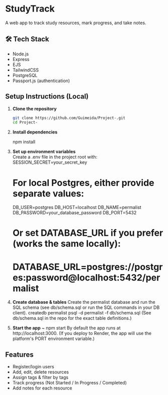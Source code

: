 # StudyTrack

A web app to track study resources, mark progress, and take notes.

## 🛠️ Tech Stack
- Node.js
- Express
- EJS
- TailwindCSS
- PostgreSQL
- Passport.js (authentication)

## Setup Instructions (Local)
1. **Clone the repository** 

   ```bash
   git clone https://github.com/Guimeida/Project-.git
   cd Project- 

2. **Install dependencies**  

   npm install

3. **Set up environment variables**  
   Create a .env file in the project root with:
   SESSION_SECRET=your_secret_key
   # For local Postgres, either provide separate values:
   DB_USER=postgres
   DB_HOST=localhost
   DB_NAME=permalist
   DB_PASSWORD=your_database_password
   DB_PORT=5432

   # Or set DATABASE_URL if you prefer (works the same locally):
   # DATABASE_URL=postgres://postgres:password@localhost:5432/permalist

4. **Create database & tables**
   Create the permalist database and run the SQL schema (see db/schema.sql or run the SQL commands in your DB client). createdb permalist
   psql -d permalist -f db/schema.sql
   (See db/schema.sql in the repo for the exact table definitions.)

5. **Start the app**  ~
   npm start
   By default the app runs at http://localhost:3000. (If you deploy to Render, the app will use the platform's PORT environment variable.)

## Features
- Register/login users
- Add, edit, delete resources
- Assign tags & filter by tags
- Track progress (Not Started / In Progress / Completed)
- Add notes for each resource


